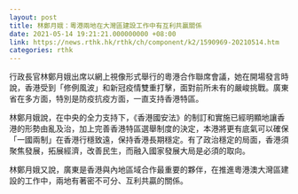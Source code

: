 ```yaml
---
layout: post
title: 林鄭月娥：粵港兩地在大灣區建設工作中有互利共贏關係
date: 2021-05-14 19:21:21.000000000 +08:00
link: https://news.rthk.hk/rthk/ch/component/k2/1590969-20210514.htm
categories: rthk
---
```


行政長官林鄭月娥出席以網上視像形式舉行的粵港合作聯席會議，她在開場發言時說，香港受到「修例風波」和新冠疫情雙重打擊，面對前所未有的嚴峻挑戰。廣東省在多方面，特別是防疫抗疫方面，一直支持香港特區。

林鄭月娥說，在中央的全力支持下，《香港國安法》的制訂和實施已經明顯地讓香港的形勢由亂及治，加上完善香港特區選舉制度的決定，本港將更有底氣可以確保「一國兩制」在香港行穩致遠，保持香港長期穩定。有了政治穩定的局面，香港須聚焦發展，拓展經濟，改善民生，而融入國家發展大局是必須的取向。

林鄭月娥又說，廣東是香港與內地區域合作最重要的夥伴，在推進粵港澳大灣區建設的工作中，兩地有著密不可分、互利共贏的關係。
